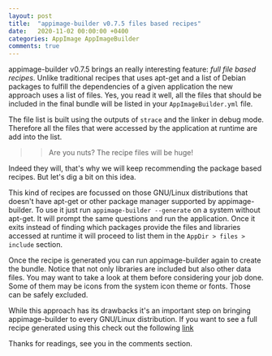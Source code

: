 ```yaml
---
layout: post
title:  "appimage-builder v0.7.5 files based recipes"
date:   2020-11-02 00:00:00 +0400
categories: AppImage AppImageBuilder
comments: true
---
```


appimage-builder v0.7.5 brings an really interesting feature: *full file based recipes*.
Unlike traditional recipes that uses apt-get and a list of Debian packages to fulfill
the dependencies of a given application the new approach uses a list of files. Yes, you
read it well, all the files that should be included in the final bundle will be listed
in your `AppImageBuilder.yml` file.

The file list is built using the outputs of `strace` and the linker in debug mode. Therefore
all the files that were accessed by the application at runtime are add into the list.  

>> Are you nuts? The recipe files will be huge!

Indeed they will, that's why we will keep recommending the package based recipes. But let's
dig a bit on this idea.

This kind of recipes are focussed on those GNU/Linux distributions that doesn't have apt-get
or other package manager supported by appimage-builder. To use it just run 
`appimage-builder --generate` on a system without apt-get. It will prompt the same questions
and run the application. Once it exits instead of finding which packages provide the files
and libraries accessed at runtime it will proceed to list them in the 
`AppDir > files > include` section.

Once the recipe is generated you can run appimage-builder again to create the bundle. Notice 
that not only libraries are included but also other data files. You may want to take a look 
at them before considering your job done. Some of them may be icons from the system icon theme
or fonts. Those can be safely excluded.

While this approach has its drawbacks it's an important step on bringing appimage-builder
to every GNU/Linux distribution. If you want to see a full recipe generated using this 
check out the following [link](https://github.com/AppImageCrafters/appimage-builder/blob/master/examples/kcalc-files/AppImageBuilder.yml)


Thanks for readings, see you in the comments section.


